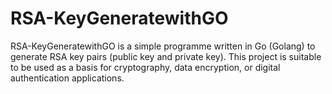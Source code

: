 # RSA-KeyGeneratewithGO
RSA-KeyGeneratewithGO is a simple programme written in Go (Golang) to generate RSA key pairs (public key and private key). This project is suitable to be used as a basis for cryptography, data encryption, or digital authentication applications.
